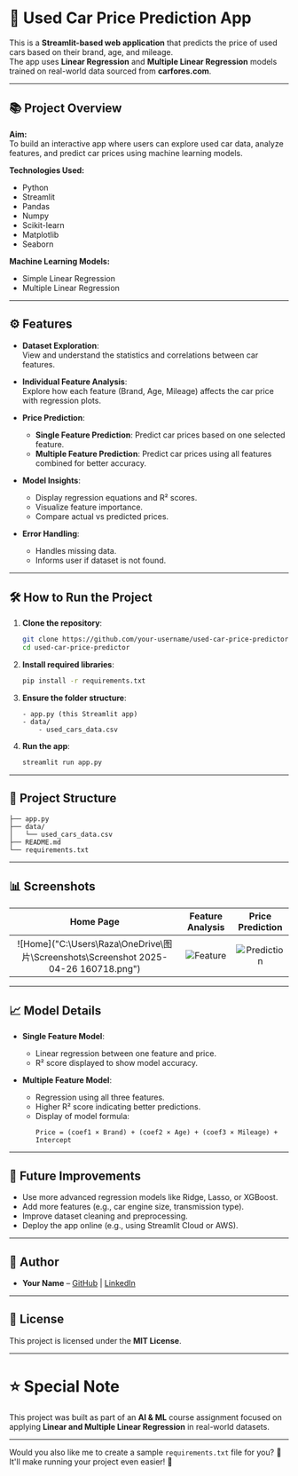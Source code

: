 

# 🚗 Used Car Price Prediction App

This is a **Streamlit-based web application** that predicts the price of used cars based on their brand, age, and mileage.  
The app uses **Linear Regression** and **Multiple Linear Regression** models trained on real-world data sourced from **carfores.com**.

---

## 📚 Project Overview

**Aim:**  
To build an interactive app where users can explore used car data, analyze features, and predict car prices using machine learning models.

**Technologies Used:**
- Python
- Streamlit
- Pandas
- Numpy
- Scikit-learn
- Matplotlib
- Seaborn

**Machine Learning Models:**
- Simple Linear Regression
- Multiple Linear Regression

---

## ⚙️ Features

- **Dataset Exploration**:  
  View and understand the statistics and correlations between car features.
  
- **Individual Feature Analysis**:  
  Explore how each feature (Brand, Age, Mileage) affects the car price with regression plots.

- **Price Prediction**:
  - **Single Feature Prediction**: Predict car prices based on one selected feature.
  - **Multiple Feature Prediction**: Predict car prices using all features combined for better accuracy.

- **Model Insights**:
  - Display regression equations and R² scores.
  - Visualize feature importance.
  - Compare actual vs predicted prices.

- **Error Handling**:
  - Handles missing data.
  - Informs user if dataset is not found.

---

## 🛠️ How to Run the Project

1. **Clone the repository**:
   ```bash
   git clone https://github.com/your-username/used-car-price-predictor.git
   cd used-car-price-predictor
   ```

2. **Install required libraries**:
   ```bash
   pip install -r requirements.txt
   ```

3. **Ensure the folder structure**:
   ```
   - app.py (this Streamlit app)
   - data/
       - used_cars_data.csv
   ```

4. **Run the app**:
   ```bash
   streamlit run app.py
   ```

---

## 📂 Project Structure

```
├── app.py
├── data/
│   └── used_cars_data.csv
├── README.md
└── requirements.txt
```

---

## 📊 Screenshots

| Home Page | Feature Analysis | Price Prediction |
|:---------:|:----------------:|:----------------:|
| ![Home]("C:\Users\Raza\OneDrive\图片\Screenshots\Screenshot 2025-04-26 160718.png") | ![Feature](screenshots/feature.png) | ![Prediction](screenshots/predict.png) |


---

## 📈 Model Details

- **Single Feature Model**:
  - Linear regression between one feature and price.
  - R² score displayed to show model accuracy.

- **Multiple Feature Model**:
  - Regression using all three features.
  - Higher R² score indicating better predictions.
  - Display of model formula:
    ```
    Price = (coef1 × Brand) + (coef2 × Age) + (coef3 × Mileage) + Intercept
    ```

---

## 🚀 Future Improvements

- Use more advanced regression models like Ridge, Lasso, or XGBoost.
- Add more features (e.g., car engine size, transmission type).
- Improve dataset cleaning and preprocessing.
- Deploy the app online (e.g., using Streamlit Cloud or AWS).

---

## 🧠 Author

- **Your Name** – [GitHub](https://github.com/your-username) | [LinkedIn](https://linkedin.com/in/your-profile)

---

## 📜 License

This project is licensed under the **MIT License**.

---

# ⭐ Special Note

This project was built as part of an **AI & ML** course assignment focused on applying **Linear and Multiple Linear Regression** in real-world datasets.

---

Would you also like me to create a sample `requirements.txt` file for you? 🚀  
It'll make running your project even easier! 🌟
